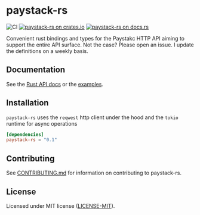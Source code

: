 # paystack-rs

![CI](https://github.com/morukele/paystack-rs/actions/workflows/rust.yml/badge.svg)
[![paystack-rs on crates.io](https://img.shields.io/crates/v/paystack-rs.svg)](https://crates.io/crates/paystack-rs)
[![paystack-rs  on docs.rs](https://docs.rs/paystack-rs/badge.svg)](https://docs.rs/paystack-rs)

Convenient rust bindings and types for the Paystakc HTTP API aiming to support the entire API surface. Not the case? Please open an issue. I update the definitions on a weekly basis.

## Documentation

See the [Rust API docs](https://docs.rs/paystack-rs) or the [examples](/examples).

## Installation

`paystack-rs` uses the `reqwest` http client under the hood and the `tokio` runtime for async operations

```toml
[dependencies]
paystack-rs = "0.1"
```

## Contributing

See [CONTRIBUTING.md](/CONTRIBUTING.md) for information on contributing to paystack-rs.

## License

Licensed under MIT license ([LICENSE-MIT](/LICENSE-MIT)).
